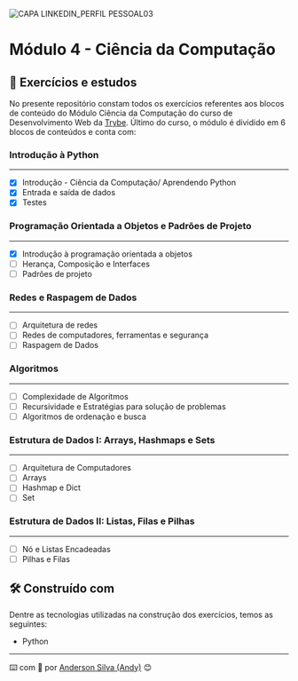 ![CAPA LINKEDIN_PERFIL PESSOAL03](https://user-images.githubusercontent.com/52717632/126884524-53328b01-89f0-45f9-86a3-01516bead308.png)
# Módulo 4 - Ciência da Computação

## :rocket: Exercícios e estudos

No presente repositório constam todos os exercícios referentes aos blocos de conteúdo do Módulo Ciência da Computação do curso de Desenvolvimento Web da [Trybe](https://www.betrybe.com/). Último do curso, o módulo é dividido em 6 blocos de conteúdos e conta com:


### Introdução à Python
---

- [x] Introdução - Ciência da Computação/ Aprendendo Python
- [x] Entrada e saída de dados
- [x] Testes

### Programação Orientada a Objetos e Padrões de Projeto
---

- [x] Introdução à programação orientada a objetos
- [ ] Herança, Composição e Interfaces
- [ ] Padrões de projeto

### Redes e Raspagem de Dados
---

- [ ] Arquitetura de redes
- [ ] Redes de computadores, ferramentas e segurança
- [ ] Raspagem de Dados

### Algoritmos
---

- [ ] Complexidade de Algoritmos
- [ ] Recursividade e Estratégias para solução de problemas
- [ ] Algoritmos de ordenação e busca

### Estrutura de Dados I: Arrays, Hashmaps e Sets
---

- [ ] Arquitetura de Computadores
- [ ] Arrays
- [ ] Hashmap e Dict
- [ ] Set

### Estrutura de Dados II: Listas, Filas e Pilhas
---

- [ ] Nó e Listas Encadeadas
- [ ] Pilhas e Filas

## :hammer_and_wrench: Construído com

Dentre as tecnologias utilizadas na construção dos exercícios, temos as seguintes:

* Python

---
:keyboard: com :purple_heart: por [Anderson Silva (Andy)](https://www.linkedin.com/in/andssilva/) 😊
